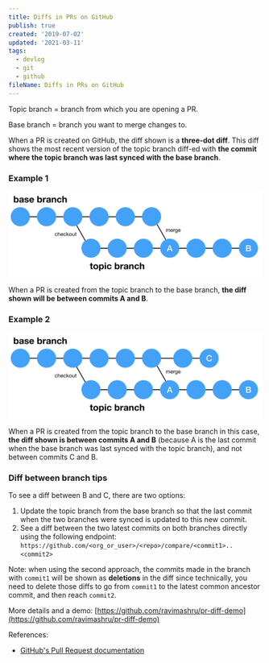```yaml
---
title: Diffs in PRs on GitHub
publish: true
created: '2019-07-02'
updated: '2021-03-11'
tags:
  - devlog
  - git
  - github
fileName: Diffs in PRs on GitHub
---
```


Topic branch = branch from which you are opening a PR.

Base branch = branch you want to merge changes to.

When a PR is created on GitHub, the diff shown is a **three-dot diff**. This diff shows the most recent version of the topic branch diff-ed with **the commit where the topic branch was last synced with the base branch**.

### Example 1

<img src="/assets/img/diff1.png" />

When a PR is created from the topic branch to the base branch, **the diff shown will be between commits A and B**.

### Example 2

<img src="/assets/img/diff2.png" />

When a PR is created from the topic branch to the base branch in this case, **the diff shown is between commits A and B** (because A is the last commit when the base branch was last synced with the topic branch), and not between commits C and B.

### Diff between branch tips

To see a diff between B and C, there are two options:

1. Update the topic branch from the base branch so that the last commit when the two branches were synced is updated to this new commit.
2. See a diff between the two latest commits on both branches directly using the following endpoint: `https://github.com/<org_or_user>/<repo>/compare/<commit1>..<commit2>`

Note: when using the second approach, the commits made in the branch with `commit1` will be shown as **deletions** in the diff since technically, you need to delete those diffs to go from `commit1` to the latest common ancestor commit, and then reach `commit2`.

More details and a demo: [https://github.com/ravimashru/pr-diff-demo](https://github.com/ravimashru/pr-diff-demo)

References:

- [GitHub's Pull Request documentation](https://help.github.com/en/articles/about-comparing-branches-in-pull-requests)

